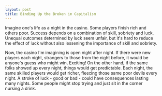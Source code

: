 ```yaml
---
layout: post
title: Binding Up the Broken in Capitalism
---
```


Imagine one's life as a night in the casino. Some players finish rich and others poor. Success depends on a combination of skill, sobriety and luck. Unequal outcomes determined by luck seem unfair, but it's hard to reduce the effect of luck without also lessening the importance of skill and sobriety.

Now, the casino I'm imagining is open night after night. If there were new players each night, strangers to those from the night before, it would be anyone's guess who might win. Exciting! On the other hand, if the same folks showed up every night, things would get predictable. Each night, the same skilled players would get richer, fleecing those same poor devils every night. A stroke of luck - good or bad - could have consequences lasting many nights. Some people might stop trying and just sit in the corner nursing a drink.
